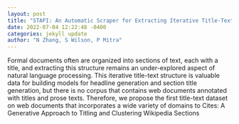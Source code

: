 ```yaml
--- 
layout: post 
title: "STAPI: An Automatic Scraper for Extracting Iterative Title-Text Structure from Web Documents" 
date: 2022-07-04 12:22:48 -0400 
categories: jekyll update 
author: "N Zhang, S Wilson, P Mitra" 
--- 
```

Formal documents often are organized into sections of text, each with a title, and extracting this structure remains an under-explored aspect of natural language processing. This iterative title-text structure is valuable data for building models for headline generation and section title generation, but there is no corpus that contains web documents annotated with titles and prose texts. Therefore, we propose the first title-text dataset on web documents that incorporates a wide variety of domains to Cites: A Generative Approach to Titling and Clustering Wikipedia Sections